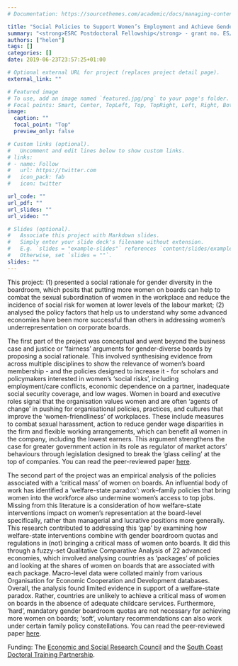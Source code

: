 ```yaml
---
# Documentation: https://sourcethemes.com/academic/docs/managing-content/

title: "Social Policies to Support Women’s Employment and Achieve Gender-Friendly Workplaces"
summary: "<strong>ESRC Postdoctoral Fellowship</strong> - grant no. ES/S010793/1.<br/><br/>This project investigates the relationship between welfare state policies and gender inequalities in employment. Using data from the Luxembourg Income Study, Eurostat, and the OECD Family Database, the research examines women's share of management positions across advanced economies and the role of social policies in improving women's access to such jobs through a multilevel analysis."
authors: ["helen"]
tags: []
categories: []
date: 2019-06-23T23:57:25+01:00

# Optional external URL for project (replaces project detail page).
external_link: ""

# Featured image
# To use, add an image named `featured.jpg/png` to your page's folder.
# Focal points: Smart, Center, TopLeft, Top, TopRight, Left, Right, BottomLeft, Bottom, BottomRight.
image:
  caption: ""
  focal_point: "Top"
  preview_only: false

# Custom links (optional).
#   Uncomment and edit lines below to show custom links.
# links:
# - name: Follow
#   url: https://twitter.com
#   icon_pack: fab
#   icon: twitter

url_code: ""
url_pdf: ""
url_slides: ""
url_video: ""

# Slides (optional).
#   Associate this project with Markdown slides.
#   Simply enter your slide deck's filename without extension.
#   E.g. `slides = "example-slides"` references `content/slides/example-slides.md`.
#   Otherwise, set `slides = ""`.
slides: ""
---
```


This project: (1) presented a social rationale for gender diversity in the boardroom,
which posits that putting more women on boards can help to combat the sexual
subordination of women in the workplace and reduce the incidence of social risk for
women at lower levels of the labour market; (2) analysed the policy factors that help
us to understand why some advanced economies have been more successful than
others in addressing women’s underrepresentation on corporate boards.

The first part of the project was conceptual and went beyond the business case and
justice or ‘fairness’ arguments for gender-diverse boards by proposing a social
rationale. This involved synthesising evidence from across multiple disciplines to
show the relevance of women’s board membership - and the policies designed to
increase it - for scholars and policymakers interested in women’s ‘social risks’,
including employment/care conflicts, economic dependence on a partner, inadequate
social security coverage, and low wages. Women in board and executive roles signal
that the organisation values women and are often ‘agents of change’ in pushing for
organisational policies, practices, and cultures that improve the ‘women-friendliness’
of workplaces. These include measures to combat sexual harassment, action to
reduce gender wage disparities in the firm and flexible working arrangements, which
can benefit all women in the company, including the lowest earners. This argument
strengthens the case for greater government action in its role as regulator of market
actors’ behaviours through legislation designed to break the ‘glass ceiling’ at the top
of companies. You can read the peer-reviewed paper [here](https://www.cambridge.org/core/journals/journal-of-social-policy/article/abs/bringing-women-on-board-the-social-policy-implications-of-gender-diversity-in-top-jobs/59FE25C7DD363901F07AE089B79BFA2D).

The second part of the project was an empirical analysis of the policies associated
with a ‘critical mass’ of women on boards. An influential body of work has identified a
‘welfare-state paradox’: work–family policies that bring women into the workforce
also undermine women’s access to top jobs. Missing from this literature is a
consideration of how welfare-state interventions impact on women’s representation
at the board-level specifically, rather than managerial and lucrative positions more
generally. This research contributed to addressing this ‘gap’ by examining how
welfare-state interventions combine with gender boardroom quotas and regulations
in (not) bringing a critical mass of women onto boards. It did this through a fuzzy-set
Qualitative Comparative Analysis of 22 advanced economies, which involved
analysing countries as ‘packages’ of policies and looking at the shares of women on
boards that are associated with each package. Macro-level data were collated
mainly from various Organisation for Economic Cooperation and Development
databases. Overall, the analysis found limited evidence in support of a welfare-state
paradox. Rather, countries are unlikely to achieve a critical mass of women on
boards in the absence of adequate childcare services. Furthermore, ‘hard’,
mandatory gender boardroom quotas are not necessary for achieving more women
on boards; ‘soft’, voluntary recommendations can also work under certain family
policy constellations. You can read the peer-reviewed paper [here](https://journals.sagepub.com/doi/10.1177/0950017020971221).

Funding: The [Economic and Social Research Council](https://esrc.ukri.org) and the [South Coast Doctoral
Training Partnership](https://www.southcoastdtp.ac.uk).

